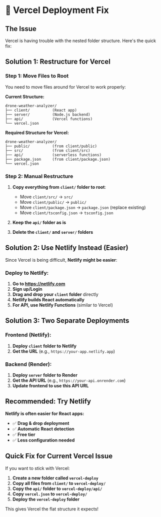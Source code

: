 # 🔧 Vercel Deployment Fix

## The Issue
Vercel is having trouble with the nested folder structure. Here's the quick fix:

## Solution 1: Restructure for Vercel

### Step 1: Move Files to Root
You need to move files around for Vercel to work properly:

**Current Structure:**
```
drone-weather-analyzer/
├── client/          (React app)
├── server/          (Node.js backend)
├── api/             (Vercel functions)
└── vercel.json
```

**Required Structure for Vercel:**
```
drone-weather-analyzer/
├── public/          (from client/public)
├── src/             (from client/src) 
├── api/             (serverless functions)
├── package.json     (from client/package.json)
└── vercel.json
```

### Step 2: Manual Restructure
1. **Copy everything from `client/` folder to root**:
   - Move `client/src/` → `src/`
   - Move `client/public/` → `public/`
   - Move `client/package.json` → `package.json` (replace existing)
   - Move `client/tsconfig.json` → `tsconfig.json`

2. **Keep the `api/` folder as is**

3. **Delete the `client/` and `server/` folders**

## Solution 2: Use Netlify Instead (Easier)

Since Vercel is being difficult, **Netlify might be easier**:

### Deploy to Netlify:
1. **Go to https://netlify.com**
2. **Sign up/Login**
3. **Drag and drop your `client` folder** directly
4. **Netlify builds React automatically**
5. **For API, use Netlify Functions** (similar to Vercel)

## Solution 3: Two Separate Deployments

### Frontend (Netlify):
1. **Deploy `client` folder to Netlify**
2. **Get the URL** (e.g., `https://your-app.netlify.app`)

### Backend (Render):
1. **Deploy `server` folder to Render**
2. **Get the API URL** (e.g., `https://your-api.onrender.com`)
3. **Update frontend to use this API URL**

## Recommended: Try Netlify

**Netlify is often easier for React apps:**
- ✅ **Drag & drop deployment**
- ✅ **Automatic React detection**
- ✅ **Free tier**
- ✅ **Less configuration needed**

## Quick Fix for Current Vercel Issue

If you want to stick with Vercel:

1. **Create a new folder called `vercel-deploy`**
2. **Copy all files from `client/` to `vercel-deploy/`**  
3. **Copy the `api/` folder to `vercel-deploy/api/`**
4. **Copy `vercel.json` to `vercel-deploy/`**
5. **Deploy the `vercel-deploy` folder**

This gives Vercel the flat structure it expects!
